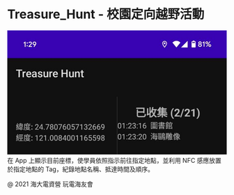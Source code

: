 # Treasure_Hunt - 校園定向越野活動
![image](https://github.com/kerry96164/Treasure_Hunt/blob/master/github-image/UI.jpg)
在 App 上顯示目前座標，使學員依照指示前往指定地點，並利用 NFC 感應放置於指定地點的 Tag，紀錄地點名稱、抵達時間及順序。


@ 2021 海大電資營 玩電海友會
